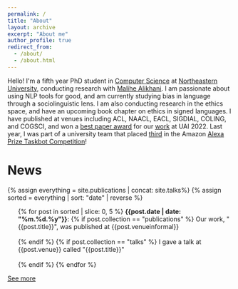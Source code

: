 ```yaml
---
permalink: /
title: "About"
layout: archive
excerpt: "About me"
author_profile: true
redirect_from: 
  - /about/
  - /about.html
---
```



Hello! I'm a fifth year PhD student in [Computer Science](https://www.khoury.northeastern.edu/) at [Northeastern University](https://www.northeastern.edu/), conducting research with [Malihe Alikhani](https://www.malihealikhani.com/). I am passionate about using NLP tools for good, and am currently studying bias in language through a sociolinguistic lens. I am also conducting research in the ethics space, and have an upcoming book chapter on ethics in signed languages. I have published at venues including ACL, NAACL, EACL, SIGDIAL, COLING, and COGSCI, and won a [best paper award](https://www.sci.pitt.edu/news/sci-graduate-students-faculty-member-win-best-paper-award-uai-2022) for our [work](https://proceedings.mlr.press/v180/sicilia22a/sicilia22a.pdf) at UAI 2022. Last year, I was part of a university team that placed [third](https://www.amazon.science/alexa-prize/taskbot-challenge/2022) in the Amazon [Alexa Prize Taskbot Competition](https://www.amazon.science/alexa-prize/taskbot-challenge)!

News
======

{% assign everything = site.publications | concat: site.talks%}
{% assign sorted = everything | sort: "date" | reverse %}

<ul>{% for post in sorted | slice: 0, 5 %}
  <b>{{post.date | date: "%m.%d.%y"}}</b>: 
  {% if post.collection == "publications" %}
    Our work, "{{post.title}}", was published at {{post.venueinformal}} <br><br>
  {% endif %}
  {% if post.collection == "talks" %}
    I gave a talk at {{post.venue}} called "{{post.title}}" <br><br>
  {% endif %}
{% endfor %}</ul>

[See more](katherine-atwell.github.io/news)